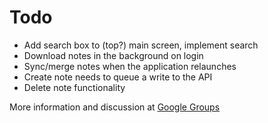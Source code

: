 Todo
====

- Add search box to (top?) main screen, implement search
- Download notes in the background on login
- Sync/merge notes when the application relaunches
- Create note needs to queue a write to the API
- Delete note functionality

More information and discussion at [Google Groups](http://groups.google.com/group/simplenote-api/browse_thread/thread/7fc1fc123752fb12)
